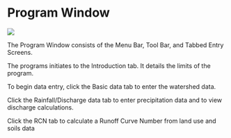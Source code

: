 # Program Window

![](program-window.png)

The Program Window consists of the Menu Bar, Tool Bar, and Tabbed Entry Screens.

The programs initiates to the Introduction tab. It details the limits of the program.

To begin data entry, click the Basic data tab to enter the watershed data.

Click the Rainfall/Discharge data tab to enter precipitation data and to view discharge calculations.

Click the RCN tab to calculate a Runoff Curve Number from land use and soils data